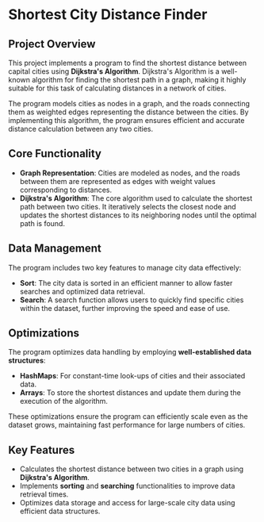 # Shortest City Distance Finder

## Project Overview

This project implements a program to find the shortest distance between capital cities using **Dijkstra's Algorithm**. Dijkstra's Algorithm is a well-known algorithm for finding the shortest path in a graph, making it highly suitable for this task of calculating distances in a network of cities.

The program models cities as nodes in a graph, and the roads connecting them as weighted edges representing the distance between the cities. By implementing this algorithm, the program ensures efficient and accurate distance calculation between any two cities.

## Core Functionality

- **Graph Representation**: Cities are modeled as nodes, and the roads between them are represented as edges with weight values corresponding to distances.
- **Dijkstra's Algorithm**: The core algorithm used to calculate the shortest path between two cities. It iteratively selects the closest node and updates the shortest distances to its neighboring nodes until the optimal path is found.

## Data Management

The program includes two key features to manage city data effectively:
- **Sort**: The city data is sorted in an efficient manner to allow faster searches and optimized data retrieval.
- **Search**: A search function allows users to quickly find specific cities within the dataset, further improving the speed and ease of use.

## Optimizations

The program optimizes data handling by employing **well-established data structures**:
- **HashMaps**: For constant-time look-ups of cities and their associated data.
- **Arrays**: To store the shortest distances and update them during the execution of the algorithm.

These optimizations ensure the program can efficiently scale even as the dataset grows, maintaining fast performance for large numbers of cities.

## Key Features
- Calculates the shortest distance between two cities in a graph using **Dijkstra's Algorithm**.
- Implements **sorting** and **searching** functionalities to improve data retrieval times.
- Optimizes data storage and access for large-scale city data using efficient data structures.


